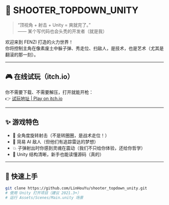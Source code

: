 # 🔫 SHOOTER_TOPDOWN_UNITY

> “顶视角 + 射击 + Unity = 爽就完了。”  
> —— 某个写代码也会头秃的开发者（就是我）

欢迎来到 FENZI 打造的火力世界！  
你将控制主角在像素废土中躲子弹、秀走位、扫敌人，是技术，也是艺术（尤其是翻滚的那一刻）。

---

## 🎮 在线试玩（itch.io）

你不需要下载、不需要解压，打开就能开枪：  
👉 [试玩地址 | Play on itch.io](https://zhishifenzi.itch.io/shooter-topdown)

---

## ✨ 游戏特色

- 🔄 全角度旋转射击（不是转圈圈，是战术走位！）
- 🧠 简易 AI 敌人（但他们有追踪雷达的梦想）
- 💥 子弹射出时你感到灵魂在震动（我们不只给你体验，还给你哲学）
- 🧩 Unity 结构清晰，新手也能读懂源码（真的）

---

## 🚀 快速上手

```bash
git clone https://github.com/LinHouYu/shooter_topdown_unity.git
# 使用 Unity 打开项目（建议 2021.3+）
# 运行 Assets/Scenes/Main.unity 场景
